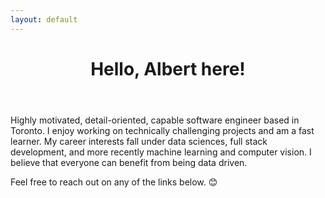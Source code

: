 ```yaml
---
layout: default
---
```

<div id="master">
<header>
	<h1><center>Hello, Albert here!</center></h1>
</header>

<p>Highly motivated, detail-oriented, capable software engineer based in Toronto. I enjoy working on technically challenging projects and am a fast learner. My career interests fall under data sciences, full stack development, and more recently machine learning and computer vision. I believe that everyone can benefit from being data driven.</p>

<p>Feel free to reach out on any of the links below. 😊</p>
</div>

<script src="lib/js/bio.js"></script>